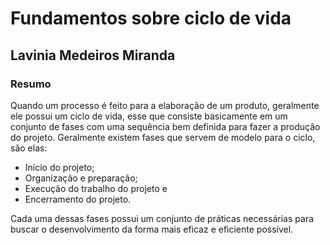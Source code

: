 # Fundamentos sobre ciclo de vida
## Lavinia Medeiros Miranda
### Resumo

Quando um processo é feito para a elaboração de um produto, geralmente ele possui um ciclo de vida, esse que consiste 
basicamente em um conjunto de fases com uma sequência bem definida para fazer a produção do projeto. Geralmente existem
fases que servem de modelo para o ciclo, são elas:
* Início do projeto;
* Organização e preparação;
* Execução do trabalho do projeto e
* Encerramento do projeto.

Cada uma dessas fases possui um conjunto de práticas necessárias para buscar o desenvolvimento da forma mais eficaz e 
eficiente possível.
